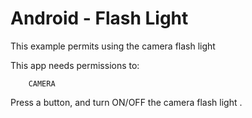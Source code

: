 **Android** - Flash Light
==================================================

This example permits using the camera flash light

This app needs permissions to:
		
		CAMERA 
		

Press a button, and turn ON/OFF the camera flash light .

     


